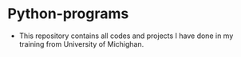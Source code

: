 # Python-programs
* This repository contains all codes and projects I have done in my training from University of Michighan.
